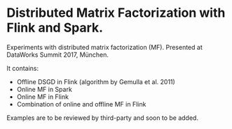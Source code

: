 # Distributed Matrix Factorization with Flink and Spark.

Experiments with distributed matrix factorization (MF). Presented at DataWorks Summit 2017, München.

It contains:
- Offline DSGD in Flink (algorithm by Gemulla et al. 2011)
- Online MF in Spark
- Online MF in Flink
- Combination of online and offline MF in Flink

Examples are to be reviewed by third-party and soon to be added.
